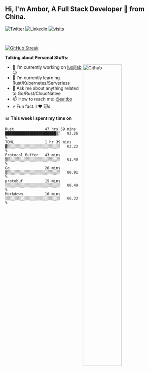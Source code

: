 ## Hi, I'm Ambor, A Full Stack Developer 🚀 from China.

[![Twitter](https://img.shields.io/badge/-saltbo-1ca0f1?style=flat&logo=twitter&logoColor=white)](https://twitter.com/rdsaltbo)
[![Linkedin](https://img.shields.io/badge/-saltbo-blue?style=flat&logo=Linkedin&logoColor=white)](https://www.linkedin.com/in/saltbo/)
[![visits](https://visitor.vercel.app/page/saltbo?color=light-green)](https://github.com/saltbo/)

&nbsp;  

[![GitHub Streak](http://github-readme-streak-stats.herokuapp.com?user=saltbo&hide_border=true&date_format=M%20j%5B%2C%20Y%5D)](https://git.io/streak-stats)

**Talking about Personal Stuffs:**
<!-- Any image aligned to the right. Beware the width  -->
<img width="50%" align="right" alt="Github" src="https://raw.githubusercontent.com/saltbo/saltbo/master/images/git-header.svg" />

- 🔭 I’m currently working on [luojilab](https://github.com/luojilab) :wink:
- 🌱 I’m currently learning Rust/Kubernetes/Serverless
- 💬 Ask me about anything related to Go/Rust/CloudNative
- 📫 How to reach me: [@saltbo](https://twitter.com/rdsaltbo)
- ⚡ Fun fact: I :heart: :cat:s


📊 **This week I spent my time on**
<!--START_SECTION:waka-->

```text
Rust              47 hrs 59 mins  ███████████████████████▒░   93.26 %
TOML              1 hr 39 mins    ▓░░░░░░░░░░░░░░░░░░░░░░░░   03.23 %
Protocol Buffer   43 mins         ▒░░░░░░░░░░░░░░░░░░░░░░░░   01.40 %
Go                28 mins         ▒░░░░░░░░░░░░░░░░░░░░░░░░   00.91 %
protobuf          15 mins         ░░░░░░░░░░░░░░░░░░░░░░░░░   00.49 %
Markdown          10 mins         ░░░░░░░░░░░░░░░░░░░░░░░░░   00.33 %
```

<!--END_SECTION:waka-->
